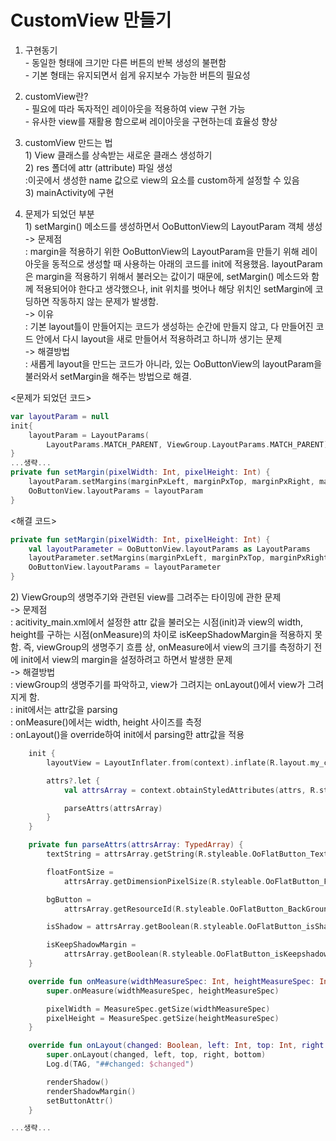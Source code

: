 # CustomView 만들기
1. 구현동기</br>
</t>- 동일한 형태에 크기만 다른 버튼의 반복 생성의 불편함</br>
</t>- 기본 형태는 유지되면서 쉽게 유지보수 가능한 버튼의 필요성</br>

2. customView란?</br>
</t>- 필요에 따라 독자적인 레이아웃을 적용하여 view 구현 가능 </br>
</t>- 유사한 view를 재활용 함으로써 레이아웃을 구현하는데 효율성 향상 </br>

3. customView 만드는 법</br>
</t>1) View 클래스를 상속받는 새로운 클래스 생성하기</br>
</t>2) res 폴더에 attr (attribute) 파일 생성</br>
</t>:이곳에서 생성한 name 값으로 view의 요소를 custom하게 설정할 수 있음</br>
</t>3) mainActivity에 구현</br>

4. 문제가 되었던 부분</br>
</t> 1) setMargin() 메소드를 생성하면서 OoButtonView의 LayoutParam 객체 생성</br>
</t>-> 문제점</br>
</t>: margin을 적용하기 위한 OoButtonView의 LayoutParam을 만들기 위해 레이아웃을 동적으로 생성할 때 사용하는 아래의 코드를 init에 적용했음.
</t>layoutParam은 margin을 적용하기 위해서 불러오는 값이기 때문에, setMargin() 메소드와 함께 적용되어야 한다고 생각했으나, 
init 위치를 벗어나 해당 위치인 setMargin에 코딩하면 작동하지 않는 문제가 발생함.</br>
</t>-> 이유</br>
</t>: 기본 layout틀이 만들어지는 코드가 생성하는 순간에 만들지 않고, 다 만들어진 코드 안에서 다시 layout을 새로 만들어서 적용하려고 하니까 생기는 문제</br>
</t>-> 해결방법</br>
</t>: 새롭게 layout을 만드는 코드가 아니라, 있는 OoButtonView의 layoutParam을 불러와서 setMargin을 해주는 방법으로 해결.

<문제가 되었던 코드>
```kotlin
var layoutParam = null
init{
    layoutParam = LayoutParams(
        LayoutParams.MATCH_PARENT, ViewGroup.LayoutParams.MATCH_PARENT)
}
...생략...
private fun setMargin(pixelWidth: Int, pixelHeight: Int) {
    layoutParam.setMargins(marginPxLeft, marginPxTop, marginPxRight, marginPxBottom)
    OoButtonView.layoutParams = layoutParam
}
```
<해결 코드>
```kotlin
private fun setMargin(pixelWidth: Int, pixelHeight: Int) {
    val layoutParameter = OoButtonView.layoutParams as LayoutParams
    layoutParameter.setMargins(marginPxLeft, marginPxTop, marginPxRight, marginPxBottom)
    OoButtonView.layoutParams = layoutParameter
}
```
</t> 2) ViewGroup의 생명주기와 관련된 view를 그려주는 타이밍에 관한 문제 </br>
</t>-> 문제점</br>
</t>: acitivity_main.xml에서 설정한 attr 값을 불러오는 시점(init)과 view의 width, height를 구하는 시점(onMeasure)의 차이로 isKeepShadowMargin을 적용하지 못함. 즉, viewGroup의 생명주기 흐름 상, onMeasure에서 view의 크기를 측정하기 전에 init에서 view의 margin을 설정하려고 하면서 발생한 문제</br>
</t>-> 해결방법</br>
</t>: viewGroup의 생명주기를 파악하고, view가 그려지는 onLayout()에서 view가 그려지게 함. </br>
</t>: init에서는 attr값을 parsing</br>
</t>: onMeasure()에서는 width, height 사이즈를 측정</br>
</t>: onLayout()을 override하여 init에서 parsing한 attr값을 적용</br>

```kotlin
    init {
        layoutView = LayoutInflater.from(context).inflate(R.layout.my_custom_view, this, true)

        attrs?.let {
            val attrsArray = context.obtainStyledAttributes(attrs, R.styleable.OoFlatButton, 0, 0)

            parseAttrs(attrsArray)
        }
    }

    private fun parseAttrs(attrsArray: TypedArray) {
        textString = attrsArray.getString(R.styleable.OoFlatButton_Text) ?: ""

        floatFontSize =
            attrsArray.getDimensionPixelSize(R.styleable.OoFlatButton_FontSize, 0).toFloat()

        bgButton =
            attrsArray.getResourceId(R.styleable.OoFlatButton_BackGround, R.drawable.basic_button)

        isShadow = attrsArray.getBoolean(R.styleable.OoFlatButton_isShadow, true)

        isKeepShadowMargin =
            attrsArray.getBoolean(R.styleable.OoFlatButton_isKeepshadowMargin, true)
    }

    override fun onMeasure(widthMeasureSpec: Int, heightMeasureSpec: Int) {
        super.onMeasure(widthMeasureSpec, heightMeasureSpec)

        pixelWidth = MeasureSpec.getSize(widthMeasureSpec)
        pixelHeight = MeasureSpec.getSize(heightMeasureSpec)
    }

    override fun onLayout(changed: Boolean, left: Int, top: Int, right: Int, bottom: Int) {
        super.onLayout(changed, left, top, right, bottom)
        Log.d(TAG, "##changed: $changed")

        renderShadow()
        renderShadowMargin()
        setButtonAttr()
    }

...생략...
```
